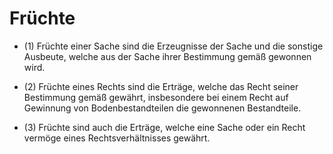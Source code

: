 # Früchte

- (1) Früchte einer Sache sind die Erzeugnisse der Sache und die sonstige Ausbeute, welche aus der Sache ihrer Bestimmung gemäß gewonnen wird.

- (2) Früchte eines Rechts sind die Erträge, welche das Recht seiner Bestimmung gemäß gewährt, insbesondere bei einem Recht auf Gewinnung von Bodenbestandteilen die gewonnenen Bestandteile.

- (3) Früchte sind auch die Erträge, welche eine Sache oder ein Recht vermöge eines Rechtsverhältnisses gewährt.


